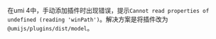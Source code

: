在umi 4中，手动添加插件时出现错误，提示`Cannot read properties of undefined (reading 'winPath')`。解决方案是将插件改为`@umijs/plugins/dist/model`。

